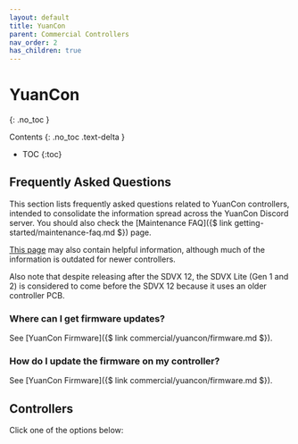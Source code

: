 ```yaml
---
layout: default
title: YuanCon 
parent: Commercial Controllers
nav_order: 2
has_children: true
---
```


# YuanCon
{: .no_toc }

Contents
{: .no_toc .text-delta }

- TOC
{:toc}

## Frequently Asked Questions

This section lists frequently asked questions related to YuanCon controllers, intended to consolidate the information spread across the YuanCon Discord server. You should also check the [Maintenance FAQ]({$ link getting-started/maintenance-faq.md $}) page.

[This page](https://oniichan.wtf/help/) may also contain helpful information, although much of the information is outdated for newer controllers.

Also note that despite releasing after the SDVX 12, the SDVX Lite (Gen 1 and 2) is considered to come before the SDVX 12 because it uses an older controller PCB. 

### Where can I get firmware updates?

See [YuanCon Firmware]({$ link commercial/yuancon/firmware.md $}).

### How do I update the firmware on my controller?

See [YuanCon Firmware]({$ link commercial/yuancon/firmware.md $}).

## Controllers

Click one of the options below: